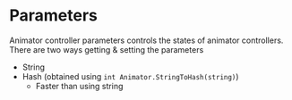 # Parameters

Animator controller parameters controls the states of animator controllers.
There are two ways getting & setting the parameters

- String
- Hash (obtained using `int Animator.StringToHash(string)`)
  - Faster than using string
